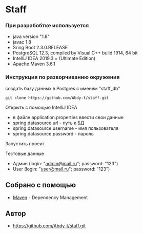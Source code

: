 # Staff


### При разрабобтке используется

* java version "1.8"
* javac 1.8
* Sring Boot 2.3.0.RELEASE
* PostgreSQL 12.3, compiled by Visual C++ build 1914, 64 bit
* IntelliJ IDEA 2019.3.= (Ultimate Edition)
* Apache Maven 3.6.1

### Инструкция по разворчиванию окружения

создать базу данных в Postgres
с именем "staff_db"

```
git clone https://github.com/Abdy-t/staff.git
```

Открыть с помощью IntelliJ IDEA
* в файле application.properties
ввести свои данные 
* spring.datasource.url - путь к БД
* spring.datasource.username - имя пользователя
* spring.datasource.password - пароль

Запустить проект

Тестовые данные
* Админ (login: "admin@mail.ru"; password: "123")
* User (login: "user@mail.ru"; password: "123")

## Собрано с помощью

* [Maven](https://maven.apache.org/) - Dependency Management

## Автор

* https://github.com/Abdy-t/staff.git
